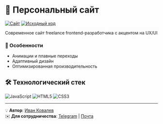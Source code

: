 # 🚀 Персональный сайт

[![Сайт](https://img.shields.io/badge/-Мой_сайт-4285F4?style=for-the-badge&logo=google-chrome&logoColor=white)](https://kovalev-site.ru/)
[![Исходный код](https://img.shields.io/badge/-КОД-181717?style=for-the-badge&logo=github&logoColor=white)](https://github.com/ivkovalevv/portfolio)

Современное сайт freelance frontend-разработчика с акцентом на UX/UI


### 🌟 Особенности
- Анимации и плавные переходы
- Адаптивный дизайн
- Оптимизированная производительность

## 🛠 Технологический стек

![JavaScript](https://img.shields.io/badge/-JavaScript-F7DF1E?style=for-the-badge&logo=javascript&logoColor=black)
![HTML5](https://img.shields.io/badge/-HTML5-E34F26?style=for-the-badge&logo=html5&logoColor=white)
![CSS3](https://img.shields.io/badge/-CSS3-1572B6?style=for-the-badge&logo=css3&logoColor=white)


---

💡 **Автор**: [Иван Ковалев](https://kovalev-site.ru)  
✉️ **Для сотрудничества**: [Telegram](https://t.me/x_kovalev) | [Почта](mailto:ivkovalevv@gmail.ru)
